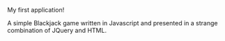 My first application!

A simple Blackjack game written in Javascript and presented in a strange combination of JQuery and HTML.
